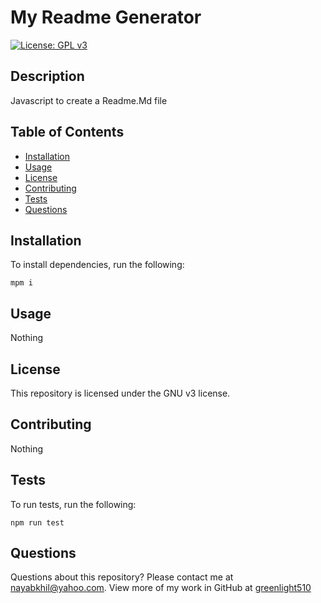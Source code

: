 # My Readme Generator

[![License: GPL v3](https://img.shields.io/badge/License-GPLv3-blue.svg)](https://www.gnu.org/licenses/gpl-3.0)

## Description

Javascript to create a Readme.Md file

## Table of Contents

* [Installation](#installation)
* [Usage](#usage)
* [License](#license)
* [Contributing](#contributing)
* [Tests](#tests)
* [Questions](#questions)

## Installation

To install dependencies, run the following:

`
mpm i
`

## Usage

Nothing

## License

This repository is licensed under the GNU v3 license.

## Contributing

Nothing

## Tests

To run tests, run the following:

`
npm run test
`

## Questions

Questions about this repository? Please contact me at [nayabkhil@yahoo.com](mailto:nayabkhil@yahoo.com). View more of my work in GitHub at [greenlight510](https://github.com/greenlight510) 

